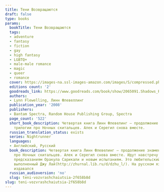 ```yaml
---
title: Тени Возвращаются
draft: false
type: books
params:
  bookTitle: Тени Возвращаются
  tags:
  - adventure
  - fantasy
  - fiction
  - gay
  - high fantasy
  - LGBTQ+
  - male-male romance
  - magic
  - queer
  - romance
  cover: https://images-na.ssl-images-amazon.com/images/S/compressed.photo.goodreads.com/books/1320504721i/2065091.jpg
  editions count: '2'
  goodreads_link: https://www.goodreads.com/book/show/2065091.Shadows_Return
  authors:
  - Lynn Flewelling, Линн Флевеллинг
  publication_year: '2008'
  publishers:
  - Bantam Spectra, Random House Publishing Group, Spectra
  page_count: '522'
  short_book_description: Четвертая книга Линн Флевелинг — продолжение знаменитой
    трилогии про Ночных скитальцев. Алек и Серегил снова вместе.
  russian_translation_status: exists
  series: Nightrunner
  languages:
  - Английский, Русский
  book_description: Четвертая книга Линн Флевелинг — продолжение знаменитой трилогии
    про Ночных скитальцев. Алек и Серегил снова вместе. Идут навстречу своей судьбе,
    предсказаниям Оракула Сарикали и новым испытаниям. Это любительский перевод ,
    выполненный Джу Лай(http://zhurnal.lib.ru/d/dzhu_l/). На русском языке роман не
    издавался
  russian_audioversion: 'no'
  slug: teni-vozvrashchaiutsia-2f658b8d
slug: teni-vozvrashchaiutsia-2f658b8d
---
```

